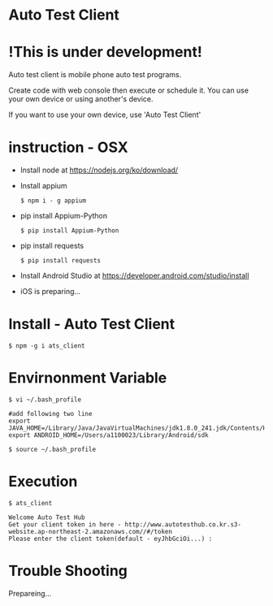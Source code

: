 # Auto Test Client
# !This is under development!
Auto test client is mobile phone auto test programs. 

Create code with web console then execute or schedule it.
You can use your own device or using another's device. 

If you want to use your own device, use 'Auto Test Client'

# instruction - OSX
* Install node  at https://nodejs.org/ko/download/
* Install appium 
    ```shell
    $ npm i - g appium
    ```
* pip install Appium-Python

    ```shell
    $ pip install Appium-Python
    ```   
* pip install requests    
    ```shell
    $ pip install requests
    ```   
* Install Android Studio at https://developer.android.com/studio/install
* iOS is preparing...

# Install - Auto Test Client
```shell
$ npm -g i ats_client
```

# Envirnonment Variable
```shell
$ vi ~/.bash_profile

#add following two line
export JAVA_HOME=/Library/Java/JavaVirtualMachines/jdk1.8.0_241.jdk/Contents/Home
export ANDROID_HOME=/Users/a1100023/Library/Android/sdk

$ source ~/.bash_profile
```

# Execution
```shell
$ ats_client

Welcome Auto Test Hub
Get your client token in here - http://www.autotesthub.co.kr.s3-website.ap-northeast-2.amazonaws.com//#/token
Please enter the client token(default - eyJhbGciOi...) :
```


# Trouble Shooting
Prepareing...


